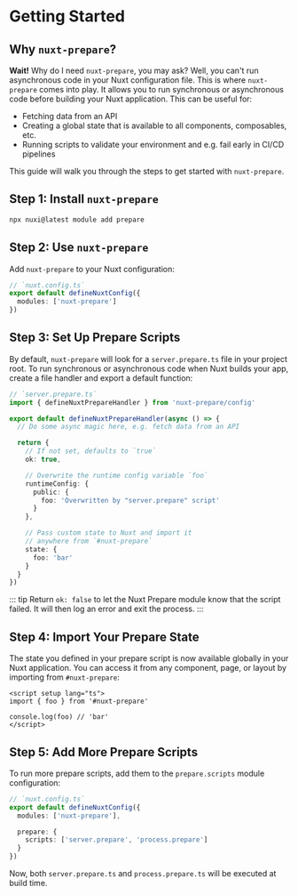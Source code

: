 # Getting Started

## Why `nuxt-prepare`?

**Wait!** Why do I need `nuxt-prepare`, you may ask? Well, you can't run asynchronous code in your Nuxt configuration file. This is where `nuxt-prepare` comes into play. It allows you to run synchronous or asynchronous code before building your Nuxt application. This can be useful for:

- Fetching data from an API
- Creating a global state that is available to all components, composables, etc.
- Running scripts to validate your environment and e.g. fail early in CI/CD pipelines

This guide will walk you through the steps to get started with `nuxt-prepare`.

## Step 1: Install `nuxt-prepare`

```bash
npx nuxi@latest module add prepare
```

## Step 2: Use `nuxt-prepare`

Add `nuxt-prepare` to your Nuxt configuration:

```ts
// `nuxt.config.ts`
export default defineNuxtConfig({
  modules: ['nuxt-prepare']
})
```

## Step 3: Set Up Prepare Scripts

By default, `nuxt-prepare` will look for a `server.prepare.ts` file in your project root. To run synchronous or asynchronous code when Nuxt builds your app, create a file handler and export a default function:

```ts
// `server.prepare.ts`
import { defineNuxtPrepareHandler } from 'nuxt-prepare/config'

export default defineNuxtPrepareHandler(async () => {
  // Do some async magic here, e.g. fetch data from an API

  return {
    // If not set, defaults to `true`
    ok: true,

    // Overwrite the runtime config variable `foo`
    runtimeConfig: {
      public: {
        foo: 'Overwritten by "server.prepare" script'
      }
    },

    // Pass custom state to Nuxt and import it
    // anywhere from `#nuxt-prepare`
    state: {
      foo: 'bar'
    }
  }
})
```

::: tip
Return `ok: false` to let the Nuxt Prepare module know that the script failed. It will then log an error and exit the process.
:::

## Step 4: Import Your Prepare State

The state you defined in your prepare script is now available globally in your Nuxt application. You can access it from any component, page, or layout by importing from `#nuxt-prepare`:

```vue
<script setup lang="ts">
import { foo } from '#nuxt-prepare'

console.log(foo) // 'bar'
</script>
```

## Step 5: Add More Prepare Scripts

To run more prepare scripts, add them to the `prepare.scripts` module configuration:

```ts
// `nuxt.config.ts`
export default defineNuxtConfig({
  modules: ['nuxt-prepare'],

  prepare: {
    scripts: ['server.prepare', 'process.prepare']
  }
})
```

Now, both `server.prepare.ts` and `process.prepare.ts` will be executed at build time.
